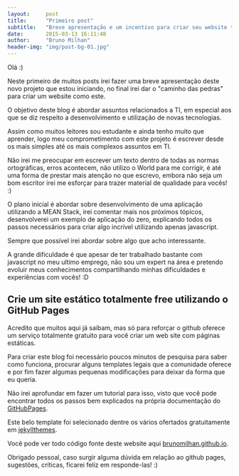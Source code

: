 ```yaml
---
layout:     post
title:      "Primeiro post"
subtitle:   "Breve apresentação e um incentivo para criar seu website totalmente free! :)"
date:       2015-03-13 16:11:48
author:     "Bruno Milhan"
header-img: "img/post-bg-01.jpg"
---
```


Olá :)

Neste primeiro de muitos posts irei fazer uma breve apresentação deste novo projeto que estou iniciando, no final irei dar o "caminho das pedras" para criar um website como este.

O objetivo deste blog é abordar assuntos relacionados a TI, em especial aos que se diz respeito a desenvolvimento e utilização de novas tecnologias.

Assim como muitos leitores sou estudante e ainda tenho muito que aprender, logo meu comprometimento com este projeto é escrever desde os mais simples até os mais complexos assuntos em TI.

Não irei me preocupar em escrever um texto dentro de todas as normas ortográficas, erros acontecem, não utilizo o World para me corrigir, é até uma forma de prestar mais atenção no que escrevo, embora não seja um bom escritor irei me esforçar para trazer material de qualidade para vocês! :)

O plano inicial é abordar sobre desenvolvimento de uma aplicação utilizando a MEAN Stack, irei comentar mais nos próximos tópicos, desenvolverei um exemplo de aplicação do zero, explicando todos os passos necessários para criar algo incrível utilizando apenas javascript.

Sempre que possível irei abordar sobre algo que acho interessante.

A grande dificuldade é que apesar de ter trabalhado bastante com javascript no meu ultimo emprego, não sou um expert na área e pretendo evoluir meus conhecimentos compartilhando minhas dificuldades e experiências com vocês! :D

## Crie um site estático totalmente free utilizando o GitHub Pages ##

Acredito que muitos aqui já saibam, mas só para reforçar o github oferece um serviço totalmente gratuito para você criar um web site com páginas estáticas.

Para criar este blog foi necessário poucos minutos de pesquisa para saber como funciona, procurar alguns templates legais que a comunidade oferece e por fim fazer algumas pequenas modificações para deixar da forma que eu queria.

Não irei aprofundar em fazer um tutorial para isso, visto que você pode encontrar todos os passos bem explicados na própria documentação do [GitHubPages](https://pages.github.com/).

Este belo template foi selecionado dentre os vários ofertados gratuitamente em [jekyllthemes](http://jekyllthemes.org/). 

Você pode ver todo código fonte deste website aqui [brunomilhan.github.io](https://github.com/brunomilhan/brunomilhan.github.io).


Obrigado pessoal, caso surgir alguma dúvida em relação ao github pages, sugestões, críticas, ficarei feliz em responde-las! :)